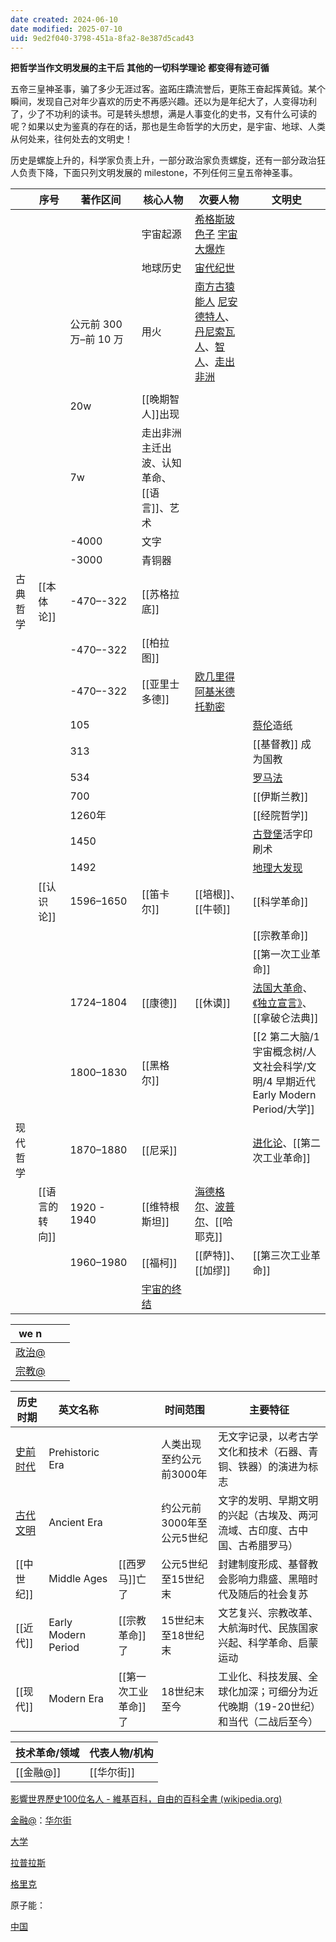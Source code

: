 ```yaml
---
date created: 2024-06-10
date modified: 2025-07-10
uid: 9ed2f040-3798-451a-8fa2-8e387d5cad43
---
```

**把哲学当作文明发展的主干后** **其他的一切科学理论** **都变得有迹可循**

五帝三皇神圣事，骗了多少无涯过客。盗跖庄蹻流誉后，更陈王奋起挥黄钺。某个瞬间，发现自己对年少喜欢的历史不再感兴趣。还以为是年纪大了，人变得功利了，少了不功利的读书。可是转头想想，满是人事变化的史书，又有什么可读的呢？如果以史为鉴真的存在的话，那也是生命哲学的大历史，是宇宙、地球、人类从何处来，往何处去的文明史！

历史是螺旋上升的，科学家负责上升，一部分政治家负责螺旋，还有一部分政治狂人负责下降，下面只列文明发展的 milestone，不列任何三皇五帝神圣事。

<!-- more -->

|      | 序号        | 著作区间             | 核心人物                    | 次要人物                                                                                        | 文明史                                             |
| ---- | --------- | ---------------- | ----------------------- | ------------------------------------------------------------------------------------------- | ----------------------------------------------- |
|      |           |                  | 宇宙起源                    | [希格斯玻色子](希格斯玻色子.md) [宇宙大爆炸](宇宙大爆炸.md)                                                       |                                                 |
|      |           |                  | 地球历史                    | [宙代纪世](宙代纪世.md)                                                                             |                                                 |
|      |           | 公元前 300 万–前 10 万 | 用火                      | [南方古猿](南方古猿.md) [能人](能人.md) [尼安德特人](尼安德特人.md)、[丹尼索瓦人](丹尼索瓦人.md)、[智人](智人.md)、[走出非洲](走出非洲.md) |                                                 |
|      |           |                  |                         |                                                                                             |                                                 |
|      |           | 20w              | [[晚期智人]]出现              |                                                                                             |                                                 |
|      |           | 7w               | 走出非洲主迁出波、认知革命、[[语言]]、艺术 |                                                                                             |                                                 |
|      |           | -4000            | 文字                      |                                                                                             |                                                 |
|      |           | -3000            | 青铜器                     |                                                                                             |                                                 |
| 古典哲学 | [[本体论]]   | -470–-322        | [[苏格拉底]]                |                                                                                             |                                                 |
|      |           | -470–-322        | [[柏拉图]]                 |                                                                                             |                                                 |
|      |           | -470–-322        | [[亚里士多德]]               | [欧几里得](欧几里得.md) [阿基米德](阿基米德) [托勒密](托勒密.md)                                                  |                                                 |
|      |           | 105              |                         |                                                                                             | [蔡伦](蔡伦)造纸                                      |
|      |           | 313              |                         |                                                                                             | [[基督教]] 成为国教                                    |
|      |           | 534              |                         |                                                                                             | [罗马法](罗马法.md)                                   |
|      |           | 700              |                         |                                                                                             | [[伊斯兰教]]                                        |
|      |           | 1260年            |                         |                                                                                             | [[经院哲学]]                                        |
|      |           | 1450             |                         |                                                                                             | [古登堡](古登堡.md)活字印刷术                              |
|      |           | 1492             |                         |                                                                                             | [地理大发现](地理大发现.md)                               |
|      | [[认识论]]   | 1596–1650        | [[笛卡尔]]                 | [[培根]]、[[牛顿]]                                                                               | [[科学革命]]                                        |
|      |           |                  |                         |                                                                                             | [[宗教革命]]                                        |
|      |           |                  |                         |                                                                                             | [[第一次工业革命]]                                     |
|      |           | 1724–1804        | [[康德]]                  | [[休谟]]                                                                                      | [法国大革命](法国大革命.md)、[《独立宣言》](《独立宣言》.md)、[[拿破仑法典]] |
|      |           | 1800–1830        | [[黑格尔]]                 |                                                                                             | [[2 第二大脑/1 宇宙概念树/人文社会科学/文明/4 早期近代 Early Modern Period/大学]]                                          |
| 现代哲学 |           | 1870–1880        | [[尼采]]                  |                                                                                             | [进化论](进化论.md)、[[第二次工业革命]]                       |
|      | [[语言的转向]] | 1920 - 1940      | [[维特根斯坦]]               | [海德格尔](海德格尔.md)、[波普尔](波普尔.md)、[[哈耶克]]                                                       |                                                 |
|      |           | 1960–1980        | [[福柯]]                  | [[萨特]]、[[加缪]]                                                                               | [[第三次工业革命]]                                     |
|      |           |                  | [宇宙的终结](宇宙的终结.md)<br>   |                                                                                             |                                                 |

| we n          |     |     |
| ------------- | --- | --- |
| [政治@](政治@.md) |     |     |
| [宗教@](宗教@.md) |     |     |

| 历史时期            | 英文名称                |              | 时间范围            | 主要特征                                       |
| --------------- | ------------------- | ------------ | --------------- | ------------------------------------------ |
| [史前时代](史前时代.md) | Prehistoric Era     |              | 人类出现至约公元前3000年  | 无文字记录，以考古学文化和技术（石器、青铜、铁器）的演进为标志            |
| [古代文明](古代文明.md) | Ancient Era         |              | 约公元前3000年至公元5世纪 | 文字的发明、早期文明的兴起（古埃及、两河流域、古印度、古中国、古希腊罗马）|
| [[中世纪]]         | Middle Ages         | [[西罗马]]亡了    | 公元5世纪至15世纪末     | 封建制度形成、基督教会影响力鼎盛、黑暗时代及随后的社会复苏              |
| [[近代]]          | Early Modern Period | [[宗教革命]]了    | 15世纪末至18世纪末     | 文艺复兴、宗教改革、大航海时代、民族国家兴起、科学革命、启蒙运动           |
| [[现代]]          | Modern Era          | [[第一次工业革命]]了 | 18世纪末至今         | 工业化、科技发展、全球化加深；可细分为近代晚期（19-20世纪）和当代（二战后至今）|

| 技术革命/领域                                                            | 代表人物/机构                                             |
| ------------------------------------------------------------------ | --------------------------------------------------- |
| [[金融@]]                                                            | [[华尔街]]                                             |

[影響世界歷史100位名人 - 維基百科，自由的百科全書 (wikipedia.org)](https://zh.wikipedia.org/zh-tw/%E5%BD%B1%E5%93%8D%E4%BA%BA%E7%B1%BB%E5%8E%86%E5%8F%B2%E8%BF%9B%E7%A8%8B%E7%9A%84100%E5%90%8D%E4%BA%BA%E6%8E%92%E8%A1%8C%E6%A6%9C)

[金融@](金融@.md)：[华尔街](华尔街.md)

[大学](2%20第二大脑/1%20宇宙概念树/人文社会科学/文明/4%20早期近代%20Early%20Modern%20Period/大学.md)

[拉普拉斯](拉普拉斯.md)

[格里克](格里克)

原子能：

[中国](中国.md)
